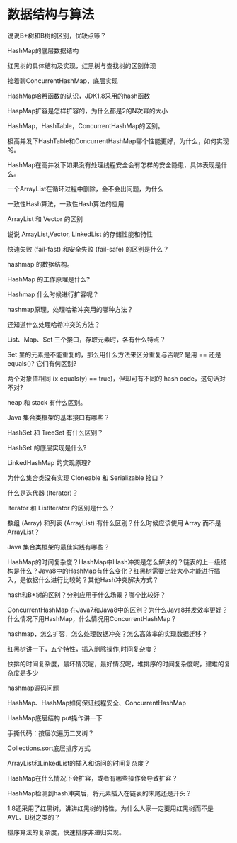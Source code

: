 # 数据结构与算法

说说B+树和B树的区别，优缺点等？

HashMap的底层数据结构

红黑树的具体结构及实现，红黑树与查找树的区别体现

接着聊ConcurrentHashMap，底层实现

HashMap哈希函数的认识，JDK1.8采用的hash函数

HaspMap扩容是怎样扩容的，为什么都是2的N次幂的大小

HashMap，HashTable，ConcurrentHashMap的区别。

极高并发下HashTable和ConcurrentHashMap哪个性能更好，为什么，如何实现的。

HashMap在高并发下如果没有处理线程安全会有怎样的安全隐患，具体表现是什么。

一个ArrayList在循环过程中删除，会不会出问题，为什么

一致性Hash算法，一致性Hash算法的应用

ArrayList 和 Vector 的区别

说说 ArrayList,Vector, LinkedList 的存储性能和特性

快速失败 (fail-fast) 和安全失败 (fail-safe) 的区别是什么？

hashmap 的数据结构。

HashMap 的工作原理是什么?

Hashmap 什么时候进行扩容呢？

hashmap原理，处理哈希冲突用的哪种方法？

还知道什么处理哈希冲突的方法？

List、Map、Set 三个接口，存取元素时，各有什么特点？

Set 里的元素是不能重复的，那么用什么方法来区分重复与否呢? 是用 == 还是 equals()? 它们有何区别?

两个对象值相同 (x.equals(y) == true)，但却可有不同的 hash code，这句话对不对?

heap 和 stack 有什么区别。

Java 集合类框架的基本接口有哪些？

HashSet 和 TreeSet 有什么区别？

HashSet 的底层实现是什么?

LinkedHashMap 的实现原理?

为什么集合类没有实现 Cloneable 和 Serializable 接口？

什么是迭代器 (Iterator)？

Iterator 和 ListIterator 的区别是什么？

数组 (Array) 和列表 (ArrayList) 有什么区别？什么时候应该使用 Array 而不是 ArrayList？

Java 集合类框架的最佳实践有哪些？

HashMap的时间复杂度？HashMap中Hash冲突是怎么解决的？链表的上一级结构是什么？Java8中的HashMap有什么变化？红黑树需要比较大小才能进行插入，是依据什么进行比较的？其他Hash冲突解决方式？

hash和B+树的区别？分别应用于什么场景？哪个比较好？

ConcurrentHashMap 在Java7和Java8中的区别？为什么Java8并发效率更好？什么情况下用HashMap，什么情况用ConcurrentHashMap？

hashmap，怎么扩容，怎么处理数据冲突？怎么高效率的实现数据迁移？

红黑树讲一下，五个特性，插入删除操作,时间复杂度？

快排的时间复杂度，最坏情况呢，最好情况呢，堆排序的时间复杂度呢，建堆的复杂度是多少

hashmap源码问题

HashMap、HashMap如何保证线程安全、ConcurrentHashMap

HashMap底层结构 put操作讲一下

手撕代码：按层次遍历二叉树？

Collections.sort底层排序方式

ArrayList和LinkedList的插入和访问的时间复杂度？

HashMap在什么情况下会扩容，或者有哪些操作会导致扩容？

HashMap检测到hash冲突后，将元素插入在链表的末尾还是开头？

1.8还采用了红黑树，讲讲红黑树的特性，为什么人家一定要用红黑树而不是AVL、B树之类的？

排序算法的复杂度，快速排序非递归实现。


